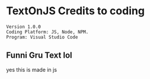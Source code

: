 # TextOnJS Credits to coding
```
Version 1.0.0
Coding Platform: JS, Node, NPM.
Program: Visual Studio Code
```
## Funni Gru Text lol
yes this is made in js
